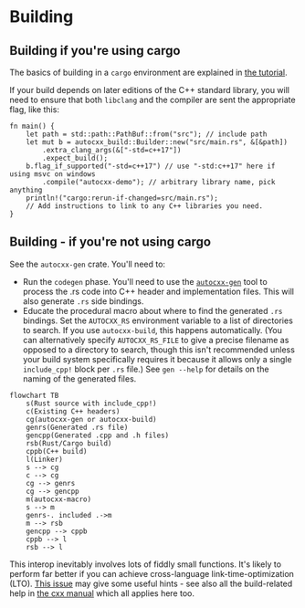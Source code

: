 # Building

## Building if you're using cargo

The basics of building in a `cargo` environment are explained in [the tutorial](tutorial.md).

If your build depends on later editions of the C++ standard library, you will need to ensure that both `libclang` and the compiler are sent the appropriate flag, like this:

```rust,ignore
fn main() {
    let path = std::path::PathBuf::from("src"); // include path
    let mut b = autocxx_build::Builder::new("src/main.rs", &[&path])
        .extra_clang_args(&["-std=c++17"])
        .expect_build();
    b.flag_if_supported("-std=c++17") // use "-std:c++17" here if using msvc on windows
        .compile("autocxx-demo"); // arbitrary library name, pick anything
    println!("cargo:rerun-if-changed=src/main.rs");
    // Add instructions to link to any C++ libraries you need.
}
```

## Building - if you're not using cargo

See the `autocxx-gen` crate. You'll need to:

* Run the `codegen` phase. You'll need to use the [`autocxx-gen`](https://crates.io/crates/autocxx-gen)
  tool to process the .rs code into C++ header and
  implementation files. This will also generate `.rs` side bindings.
* Educate the procedural macro about where to find the generated `.rs` bindings. Set the
  `AUTOCXX_RS` environment variable to a list of directories to search.
  If you use `autocxx-build`, this happens automatically. (You can alternatively
  specify `AUTOCXX_RS_FILE` to give a precise filename as opposed to a directory to search,
  though this isn't recommended unless your build system specifically requires it
  because it allows only a single `include_cpp!` block per `.rs` file.) See `gen --help`
  for details on the naming of the generated files.

```mermaid
flowchart TB
    s(Rust source with include_cpp!)
    c(Existing C++ headers)
    cg(autocxx-gen or autocxx-build)
    genrs(Generated .rs file)
    gencpp(Generated .cpp and .h files)
    rsb(Rust/Cargo build)
    cppb(C++ build)
    l(Linker)
    s --> cg
    c --> cg
    cg --> genrs
    cg --> gencpp
    m(autocxx-macro)
    s --> m
    genrs-. included .->m
    m --> rsb
    gencpp --> cppb
    cppb --> l
    rsb --> l
```

This interop inevitably involves lots of fiddly small functions. It's likely to perform far better if you can achieve cross-language link-time-optimization (LTO). [This issue](https://github.com/dtolnay/cxx/issues/371) may give some useful hints - see also all the build-related help in [the cxx manual](https://cxx.rs/) which all applies here too.
